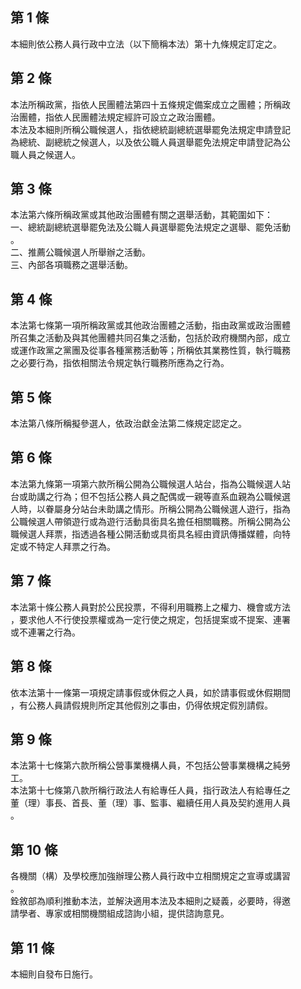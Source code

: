 第 1 條
-------
本細則依公務人員行政中立法（以下簡稱本法）第十九條規定訂定之。

第 2 條
-------
本法所稱政黨，指依人民團體法第四十五條規定備案成立之團體；所稱政  
治團體，指依人民團體法規定經許可設立之政治團體。  
本法及本細則所稱公職候選人，指依總統副總統選舉罷免法規定申請登記  
為總統、副總統之候選人，以及依公職人員選舉罷免法規定申請登記為公  
職人員之候選人。

第 3 條
-------
本法第六條所稱政黨或其他政治團體有關之選舉活動，其範圍如下：  
一、總統副總統選舉罷免法及公職人員選舉罷免法規定之選舉、罷免活動  
    。  
二、推薦公職候選人所舉辦之活動。  
三、內部各項職務之選舉活動。

第 4 條
-------
本法第七條第一項所稱政黨或其他政治團體之活動，指由政黨或政治團體  
所召集之活動及與其他團體共同召集之活動，包括於政府機關內部，成立  
或運作政黨之黨團及從事各種黨務活動等；所稱依其業務性質，執行職務  
之必要行為，指依相關法令規定執行職務所應為之行為。

第 5 條
-------
本法第八條所稱擬參選人，依政治獻金法第二條規定認定之。

第 6 條
-------
本法第九條第一項第六款所稱公開為公職候選人站台，指為公職候選人站  
台或助講之行為；但不包括公務人員之配偶或一親等直系血親為公職候選  
人時，以眷屬身分站台未助講之情形。所稱公開為公職候選人遊行，指為  
公職候選人帶領遊行或為遊行活動具銜具名擔任相關職務。所稱公開為公  
職候選人拜票，指透過各種公開活動或具銜具名經由資訊傳播媒體，向特  
定或不特定人拜票之行為。

第 7 條
-------
本法第十條公務人員對於公民投票，不得利用職務上之權力、機會或方法  
，要求他人不行使投票權或為一定行使之規定，包括提案或不提案、連署  
或不連署之行為。

第 8 條
-------
依本法第十一條第一項規定請事假或休假之人員，如於請事假或休假期間  
，有公務人員請假規則所定其他假別之事由，仍得依規定假別請假。

第 9 條
-------
本法第十七條第六款所稱公營事業機構人員，不包括公營事業機構之純勞  
工。  
本法第十七條第八款所稱行政法人有給專任人員，指行政法人有給專任之  
董（理）事長、首長、董（理）事、監事、繼續任用人員及契約進用人員  
。

第 10 條
--------
各機關（構）及學校應加強辦理公務人員行政中立相關規定之宣導或講習  
。  
銓敘部為順利推動本法，並解決適用本法及本細則之疑義，必要時，得邀  
請學者、專家或相關機關組成諮詢小組，提供諮詢意見。

第 11 條
--------
本細則自發布日施行。

